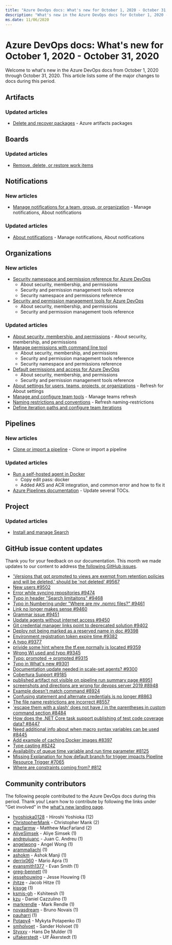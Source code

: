 ```yaml
---
title: "Azure DevOps docs: What's new for October 1, 2020 - October 31, 2020"
description: "What's new in the Azure DevOps docs for October 1, 2020 - October 31, 2020."
ms.date: 11/06/2020
---
```


# Azure DevOps docs: What's new for October 1, 2020 - October 31, 2020

Welcome to what's new in the Azure DevOps docs from October 1, 2020 through October 31, 2020. This article lists some of the major changes to docs during this period.

## Artifacts

### Updated articles

- [Delete and recover packages](/azure/devops/artifacts/how-to/delete-and-recover-packages) - Azure artifacts packages

## Boards

### Updated articles

- [Remove, delete, or restore work items](/azure/devops/boards/backlogs/remove-delete-work-items)

## Notifications

### New articles

- [Manage notifications for a team, group, or organization](/azure/devops/notifications/manage-team-group-global-organization-notifications) - Manage notifications, About notifications

### Updated articles

- [About notifications](/azure/devops/notifications/about-notifications) - Manage notifications, About notifications

## Organizations

### New articles

- [Security namespace and permission reference for Azure DevOps](/azure/devops/organizations/security/namespace-reference)
  - About security, membership, and permissions
  - Security and permission management tools reference
  - Security namespace and permissions reference
- [Security and permission management tools for Azure DevOps](/azure/devops/organizations/security/security-tools-reference)
  - About security, membership, and permissions
  - Security and permission management tools reference

### Updated articles

- [About security, membership, and permissions](/azure/devops/organizations/security/about-security-identity) - About security, membership, and permissions
- [Manage permissions with command line tool](/azure/devops/organizations/security/manage-tokens-namespaces)
  - About security, membership, and permissions
  - Security and permission management tools reference
  - Security namespace and permissions reference
- [Default permissions and access for Azure DevOps](/azure/devops/organizations/security/permissions-access)
  - About security, membership, and permissions
  - Security and permission management tools reference
- [About settings for users, teams, projects, or organizations](/azure/devops/organizations/settings/about-settings) - Refresh for About settings
- [Manage and configure team tools](/azure/devops/organizations/settings/manage-teams) - Manage teams refresh
- [Naming restrictions and conventions](/azure/devops/organizations/settings/naming-restrictions) - Refresh naming-restrictions
- [Define iteration paths and configure team iterations](/azure/devops/organizations/settings/set-iteration-paths-sprints)

## Pipelines

### New articles

- [Clone or import a pipeline](/azure/devops/pipelines/get-started/clone-import-pipeline) - Clone or import a pipeline

### Updated articles

- [Run a self-hosted agent in Docker](/azure/devops/pipelines/agents/docker)
  - Copy edit pass: docker
  - Added AKS and ACR integration, and common error and how to fix it
- [Azure Pipelines documentation](/azure/devops/pipelines/index) - Update several TOCs.

## Project

### Updated articles

- [Install and manage Search](/azure/devops/project/search/administration)

## GitHub issue content updates

Thank you for your feedback on our documentation. This month we made updates to our content to address [the following GitHub issues](https://github.com/MicrosoftDocs/azure-devops-docs/issues?q=linked%3Apr+type%3Aissue+state%3Aclosed+closed%3A2020-10-01..2020-10-31+).

- ['Versions that got promoted to views are exempt from retention policies and will be deleted.' should be 'not deleted' #9567](https://github.com/MicrosoftDocs/azure-devops-docs/issues/9567)
- [New users #9502](https://github.com/MicrosoftDocs/azure-devops-docs/issues/9502)
- [Error while syncing repositories #9474](https://github.com/MicrosoftDocs/azure-devops-docs/issues/9474)
- [Typo in header "Search limitaitons" #9468](https://github.com/MicrosoftDocs/azure-devops-docs/issues/9468)
- [Typo in Numbering under "Where are my .npmrc files?" #9461](https://github.com/MicrosoftDocs/azure-devops-docs/issues/9461)
- [Link no longer makes sense #9460](https://github.com/MicrosoftDocs/azure-devops-docs/issues/9460)
- [Grammar issue #9451](https://github.com/MicrosoftDocs/azure-devops-docs/issues/9451)
- [Update agents without internet access #9450](https://github.com/MicrosoftDocs/azure-devops-docs/issues/9450)
- [Git credential manager links point to deprecated solution #9402](https://github.com/MicrosoftDocs/azure-devops-docs/issues/9402)
- [Deploy not being marked as a reserved name in doc #9398](https://github.com/MicrosoftDocs/azure-devops-docs/issues/9398)
- [Environment registration token expire time #9382](https://github.com/MicrosoftDocs/azure-devops-docs/issues/9382)
- [A typo #9377](https://github.com/MicrosoftDocs/azure-devops-docs/issues/9377)
- [privide some hint where the tf.exe normally is located #9359](https://github.com/MicrosoftDocs/azure-devops-docs/issues/9359)
- [Wrong WI used and typo #9345](https://github.com/MicrosoftDocs/azure-devops-docs/issues/9345)
- [Typo: promoted -> prompted #9315](https://github.com/MicrosoftDocs/azure-devops-docs/issues/9315)
- [Typo in What's new #9301](https://github.com/MicrosoftDocs/azure-devops-docs/issues/9301)
- [Documentation update needed in scale-set agents? #9300](https://github.com/MicrosoftDocs/azure-devops-docs/issues/9300)
- [Cobertura Support #9185](https://github.com/MicrosoftDocs/azure-devops-docs/issues/9185)
- [published artifact not visible on pipeline run summary page #8951](https://github.com/MicrosoftDocs/azure-devops-docs/issues/8951)
- [screenshots and directions are wrong for devops server 2019  #8948](https://github.com/MicrosoftDocs/azure-devops-docs/issues/8948)
- [Example doesn't match command  #8924](https://github.com/MicrosoftDocs/azure-devops-docs/issues/8924)
- [Confusing statement and alternate credentials is no longer #8863](https://github.com/MicrosoftDocs/azure-devops-docs/issues/8863)
- [The file name restrictions are incorrect #8557](https://github.com/MicrosoftDocs/azure-devops-docs/issues/8557)
- ['escape them with a slash'  does not have / in the parentheses in custom command section #8484](https://github.com/MicrosoftDocs/azure-devops-docs/issues/8484)
- [How does the .NET Core task support publishing of test code coverage data? #8447](https://github.com/MicrosoftDocs/azure-devops-docs/issues/8447)
- [Need additional info about when macro syntax variables can be used #8445](https://github.com/MicrosoftDocs/azure-devops-docs/issues/8445)
- [Add example of caching Docker images #8397](https://github.com/MicrosoftDocs/azure-devops-docs/issues/8397)
- [Type casting #8242](https://github.com/MicrosoftDocs/azure-devops-docs/issues/8242)
- [Availability of queue time variable and run time parameter #8125](https://github.com/MicrosoftDocs/azure-devops-docs/issues/8125)
- [Missing Explanation for how default branch for trigger impacts Pipeline Resource Trigger #7065](https://github.com/MicrosoftDocs/azure-devops-docs/issues/7065)
- [Where are constraints coming from? #812](https://github.com/MicrosoftDocs/azure-devops-docs/issues/812)

## Community contributors

The following people contributed to the Azure DevOps docs during this period. Thank you! Learn how to contribute by following the links under "Get involved" in the [what's new landing page](index.yml).

- [hyoshioka0128](https://github.com/hyoshioka0128) - Hiroshi Yoshioka (12)
- [ChristopherMank](https://github.com/ChristopherMank) - Christopher Mank (2)
- [macfarmw](https://github.com/macfarmw) - Matthew MacFarland (2)
- [AliyeSimsek](https://github.com/AliyeSimsek) - Aliye Simsek (1)
- [andreujuanc](https://github.com/andreujuanc) - Juan C. Andreu (1)
- [angelwong](https://github.com/angelwong) - Angel Wong (1)
- [arammaliachi](https://github.com/arammaliachi) (1)
- [ashokm](https://github.com/ashokm) - Ashok Manji (1)
- [derrix060](https://github.com/derrix060) - Mario Apra (1)
- [evansmith1377](https://github.com/evansmith1377) - Evan Smith (1)
- [greg-bennett](https://github.com/greg-bennett) (1)
- [jessehouwing](https://github.com/jessehouwing) - Jesse Houwing (1)
- [jhitze](https://github.com/jhitze) - Jacob Hitze (1)
- [kissge](https://github.com/kissge) (1)
- [ksmis-gh](https://github.com/ksmis-gh) - Kshiteesh (1)
- [kzu](https://github.com/kzu) - Daniel Cazzulino (1)
- [markrendle](https://github.com/markrendle) - Mark Rendle (1)
- [novasdream](https://github.com/novasdream) - Bruno Novais (1)
- [pauharri](https://github.com/pauharri) (1)
- [Potapy4](https://github.com/Potapy4) - Mykyta Potapenko (1)
- [smholvoet](https://github.com/smholvoet) - Sander Holvoet (1)
- [Styxxy](https://github.com/Styxxy) - Hans De Mulder (1)
- [ulfakerstedt](https://github.com/ulfakerstedt) - Ulf Åkerstedt (1)
